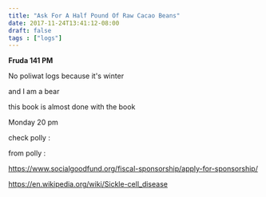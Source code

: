 ```yaml
---
title: "Ask For A Half Pound Of Raw Cacao Beans"
date: 2017-11-24T13:41:12-08:00
draft: false
tags : ["logs"]
---
```



**Fruda 141 PM**


No poliwat logs because it's winter

and I am a bear


this book is almost done with the book  



Monday 20 pm


 check polly :

 from polly
 :


 https://www.socialgoodfund.org/fiscal-sponsorship/apply-for-sponsorship/


 https://en.wikipedia.org/wiki/Sickle-cell_disease
